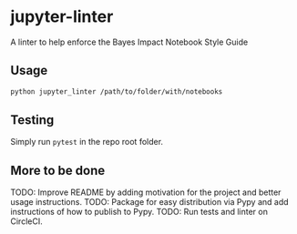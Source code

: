# jupyter-linter

A linter to help enforce the Bayes Impact Notebook Style Guide

## Usage

```sh
python jupyter_linter /path/to/folder/with/notebooks
```

## Testing

Simply run `pytest` in the repo root folder.


## More to be done

TODO: Improve README by adding motivation for the project and better usage instructions.
TODO: Package for easy distribution via Pypy and add instructions of how to publish to Pypy.
TODO: Run tests and linter on CircleCI.
